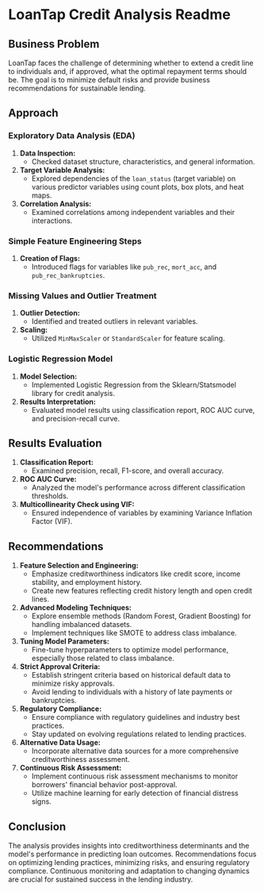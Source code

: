 # LoanTap Credit Analysis Readme

## Business Problem

LoanTap faces the challenge of determining whether to extend a credit line to individuals and, if approved, what the optimal repayment terms should be. The goal is to minimize default risks and provide business recommendations for sustainable lending.

## Approach

### Exploratory Data Analysis (EDA)

1. **Data Inspection:**
   - Checked dataset structure, characteristics, and general information.
2. **Target Variable Analysis:**
   - Explored dependencies of the `loan_status` (target variable) on various predictor variables using count plots, box plots, and heat maps.
3. **Correlation Analysis:**
   - Examined correlations among independent variables and their interactions.

### Simple Feature Engineering Steps

1. **Creation of Flags:**
   - Introduced flags for variables like `pub_rec`, `mort_acc`, and `pub_rec_bankruptcies`.

### Missing Values and Outlier Treatment

1. **Outlier Detection:**
   - Identified and treated outliers in relevant variables.
2. **Scaling:**
   - Utilized `MinMaxScaler` or `StandardScaler` for feature scaling.

### Logistic Regression Model

1. **Model Selection:**
   - Implemented Logistic Regression from the Sklearn/Statsmodel library for credit analysis.
2. **Results Interpretation:**
   - Evaluated model results using classification report, ROC AUC curve, and precision-recall curve.

## Results Evaluation

1. **Classification Report:**
   - Examined precision, recall, F1-score, and overall accuracy.
2. **ROC AUC Curve:**
   - Analyzed the model's performance across different classification thresholds.
3. **Multicollinearity Check using VIF:**
   - Ensured independence of variables by examining Variance Inflation Factor (VIF).

## Recommendations

1. **Feature Selection and Engineering:**
   - Emphasize creditworthiness indicators like credit score, income stability, and employment history.
   - Create new features reflecting credit history length and open credit lines.
2. **Advanced Modeling Techniques:**
   - Explore ensemble methods (Random Forest, Gradient Boosting) for handling imbalanced datasets.
   - Implement techniques like SMOTE to address class imbalance.
3. **Tuning Model Parameters:**
   - Fine-tune hyperparameters to optimize model performance, especially those related to class imbalance.
4. **Strict Approval Criteria:**
   - Establish stringent criteria based on historical default data to minimize risky approvals.
   - Avoid lending to individuals with a history of late payments or bankruptcies.
5. **Regulatory Compliance:**
   - Ensure compliance with regulatory guidelines and industry best practices.
   - Stay updated on evolving regulations related to lending practices.
6. **Alternative Data Usage:**
   - Incorporate alternative data sources for a more comprehensive creditworthiness assessment.
7. **Continuous Risk Assessment:**
   - Implement continuous risk assessment mechanisms to monitor borrowers' financial behavior post-approval.
   - Utilize machine learning for early detection of financial distress signs.

## Conclusion

The analysis provides insights into creditworthiness determinants and the model's performance in predicting loan outcomes. Recommendations focus on optimizing lending practices, minimizing risks, and ensuring regulatory compliance. Continuous monitoring and adaptation to changing dynamics are crucial for sustained success in the lending industry.

